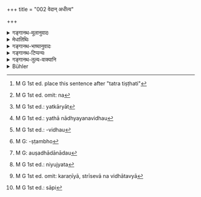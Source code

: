 +++
title = "002 वेदान् अधीत्य"

+++

<details><summary>गङ्गानथ-मूलानुवादः</summary>

Having learnt, in due course, three Vedas, or two Vedas, or one Veda, he should enter upon the state of the householder, having never deviated from the vows of studentship.—(2).
</details>

<details><summary>मेधातिथिः</summary>

त्रैवेदिकम् अध्ययनम् उक्तम् । एकद्विवेदाध्ययनम् अप्राप्तं विकल्प्यते । वेदशब्दः शाखावचनो व्याख्यातः । तिस्रः शाखा अधीयीत द्वे एकां वैकैकस्माद् वेदान् न त्व् एकस्माद् एव । त्रयी त्रिविद्येति पठ्यते । 

- **अधीत्य** गृहीत्वा **वेदम्** उक्तया व्रतचर्यया । **गृहस्थाश्रमम् आवसेत्** । गृहस्थाश्रमस्य स्वरूपं वक्ष्यति "उद्वहेत द्विजो भार्याम्" (म्ध् ३.४) इत्यादि । **आवसेद्** अनुतिष्ठेत् । अनेकार्था धातवः । आङ् मर्यादायां वर्तते[^२२] । कृतदारपरिग्रहो रूढ्या गृहस्थ उच्यते । गृहशब्दो दारवचनस् तत्र तिष्ठति । तस्य यो विहितः पदार्थसमूहो विधिनिषेधात्मकः स आश्रमशब्देनोच्यते । यथोपनीतस्य ब्रह्मचर्याश्रम आ समावर्तनात्, कृतविवाहस्य गार्हस्थ्यम् इति । 


[^२२]:
     M G 1st ed. place this sentence after "tatra tiṣṭhati"

- अविप्लुतम् अखण्डितं ब्रह्मचर्यं स्त्रीसंप्रयोगनिवृत्तिर् यस्य स एवम् उच्यते । वाक्यभेदश् चात्र द्रष्टव्यः । आख्यातव्यवहारेण- **आविप्लुतब्रह्मचर्यो** भवेद् **गृहस्थाश्रमं** च प्रतिपद्यते । एकवाक्यतायां कदाचन विप्लवे गार्हस्थ्याधिकार एव हीयेत । अद्य पुनः पुरुषार्थतया विधानेन तदतिक्रमे प्रायश्चित्तेन युज्यते, न त्व् अधिकारी न[^२३] भवति ।


[^२३]:
     M G 1st ed. omit: na

- अधीत्यावसेद् इति च पौर्वापर्यमात्रं विवक्षितम्, नाध्ययनसमनन्तरभाविता विवाहस्य ल्यप्कार्यात्[^२४] पौर्वापर्यविधानाद् आनन्तर्यं न शब्दार्थः । अतश् च स्वाध्यायाध्ययनविवाहयोर् अन्तराले व्याकरणादिशास्त्रश्रवणं वेदार्थज्ञानार्थं लभ्यते । विद्वान् एव हि गार्हस्थ्ये ऽधिक्रियते, न यथाध्ययनविधौ[^२५] मूर्खः । यद्य् अपि बाल्यावस्थायां तिर्यक्समानधर्मा स्वम् अधिकारं प्रतिपत्तुम् असमर्थस् तथापि पित्राचार्येण वानुष्ठाप्यते । वस्तुतस् तयोर् एवाधिकारः । अपत्यानुशासने पितुर् अधिकारो ऽपत्योत्पत्तिविधेस्[^२६] तावताभिनिर्वर्त्यत्वात् । अनुशासनं च विधिनिषेधाधिकारद्वयप्रतिपादनम् । तत्र यत् प्रतिपाद्य्मानो ऽपि नावबुध्यते, तद् अन्ध इव हस्तग्राहिकया कार्यते । यथाग्निसंस्पर्शकूपादिपाताद् गाढहस्तावष्टम्भादिना[^२७] धार्यते, एवम् अदृष्टाद् अपि मद्यपानादेः । यथा वानिच्छन्न् औषधापानादौ[^२८] प्रवर्तते एवं शास्त्रीयेष्व् अपि पदार्थेषु । यदा त्व् ईषद्व्युत्पन्नस् तदैवं नियुज्येत[^२९] "इदम् इदं कर्तुम् अर्हसि" इति । एवं सत्य् अधीतवेदो माणवकः पित्राचार्येणैवैवं प्रतिबोध्यितव्यो "गृहीतवान् असि वेदं त्वम् इदानीं तदर्थजिज्ञासायाम् अधिक्रियसे ततस् तदङ्गानि श्रोतुम् अरहसि" इति । एतावता पितुर् अपत्योत्पादनाधिकारनिवृत्तिः । तद् उक्तं "कियता पुनर् उत्पादितो भवति यावता स्वयम् अधिगतकृत्यो भवति" इति । 


[^२९]:
     M G 1st ed.: niyujyata


[^२८]:
     M G: auṣadhādānādau


[^२७]:
     M G: -ṣṭambho


[^२६]:
     M G 1st ed.: -vidhau


[^२५]:
     M G 1st ed.: yathā nādhyayanavidhau


[^२४]:
     M G 1st ed.: yatkāryāt

- अतः स्थितम् एतत्- नाधीत्यैव विवाहो यावद् वेदार्थो नाधिगतः । एवं च पदयोजना कर्तव्या । **अधीत्य** अध्ययने निवृत्ते ऽप्य् **अविप्लुतब्रह्मचर्यः** स्यात् । प्राप्तायां च निवृत्तौ पुनर्वचनं नियमान्तराणां मधुमांसवर्जनादीनां निवृत्तिपरम् । तेन यावद् अध्ययनं तावत् सर्वे नियमा अनुष्ठातव्याः । समाप्ते त्व् अध्ययने ऽर्थावबोध्काले स्त्रीनिवृत्तिर् एव करणीया, स्त्रीसेवा न विधातव्या[^३०] । ब्रह्मचर्यशब्दो यद्य् अपि ब्रह्मग्रहणार्थं यद्व्रतग्रहणं तत्र व्युत्पाद्यते तथापि स्त्रीनिवृत्तिपर एवास्य तत्र प्रयोग इति दर्शयिष्यामः । 


[^३०]:
     M G 1st ed. omit: karaṇīyā, strīsevā na vidhātavyā

- **यथाक्रमम्** । य एवाध्येतॄणां पाठक्रमः प्रसिद्धस् तेनैव, प्रथमं चतुःषष्टिस् ततो ब्राह्मणं पितृपितामहाद्यभिजनप्रबन्धोपक्रमं भवति । न हीदृशे ऽर्थे वक्तारो न कुलेन न शीलेन न क्रमेणेति । एतेन चैतत् प्रतिपादितं भवति- या एव पित्रादिभिः शाखाधीता सा[^३१] न त्याज्येति ॥ ३.२ ॥


[^३१]:
     M G 1st ed.: sāpi
</details>

<details><summary>गङ्गानथ-भाष्यानुवादः</summary>

The ‘learning of Three Vedas’ has been mentioned (in the preceding
verse); the learning of ‘two’ and ‘one’ Veda, not having been mentioned
anywhere, are here put forward us alternatives. The term ‘*veda*’ in
this connection has been explained as standing for Recensional Text;
‘and what is meant is that one should learn three, or two, or one
Recension of each of the three Vedas,—and not that three or two or one
Recension of a single Veda should be learnt. Because the work to be
learnt has been called the ‘Triplicate Science.’

‘*Having learnt*’—having got up, by means of the above described course
of studentship.

‘*He should enter upon the state of the householder*’—The exact nature
of;the ‘Householder’s stage’ is going to be described later on (Verse 4,
below).—‘*Enter*,’ *i.e*., live; verbal roots having several meanings.
The prefix ‘ā’ denotes limit.

One who has taken a wife to himself is called ‘householder,’ which term
is used in its conventional, not etymological, sense; The term ‘house’
standing for *wife*; and he who *takes his stand upon that house* is
called ‘Householder.’

The term ‘*āśrama*,’ ‘*state*,’ stands for all those duties, positive
and negative, that have been prescribed (for the married man). Just as
for the ‘initiated boy,’ there is ‘state of studentship’ till the Final
Return from the Preceptor’s house, so for one who has married, it is the
‘state of the Householder,’

‘*Nor deviated from the votes of studentship*,’—*i.e*., he who has not
broken the vows of not having intercourse with women. This epithet has
to be regarded as a distinct sentence, in accordance with the usage of
stories; the sense being that (*a*) ‘the boy should not deviate from the
vows of studentship’ and (*b*) ‘he should enter upon the state of the
Householder.’ If the whole were taken as a single sentence, then, as a
result of this, one who has deviated from the vows would never be
entitled at all to enter upon the Householder’s state. If, however, we
take the epithet as an independent injunction pat forth for the man’s
benefit (and not as a necessary condition for entering upon
Householdership), then deviation from it makes the man liable to the
penalty of expiation, but it does not make him unfit to enter upon
Householdership.

By the words, ‘*having learnt, he should enter*,’ all that is meant is
that the two acts should come in this order,—entrance upon
Householdership following the ‘learning;’ and it is not meant that
marriage should come immediately after study. Because where the words
signify mere sequence, immediate sequence is not always meant. Hence
daring the time intervening between ‘Vedic Study’ and ‘marriage,’ it
becomes possible for the boy to carry on the study of Grammar and. other
Sciences, which help in the understanding of the meaning of Vedic texts.
In fact, it is only the learned man that is entitled to Householdership;
and it is not like the ‘Vedic Study,’ to which the entirely ignorant boy
is entitled. Though during boyhood, the boy is like a lower animal,
incapable of understanding what he is entitled to, yet he is made to act
either by his Father or by his Preceptor. In fact, the act of ‘Vedic
Study’ by the boy falls within the Father’s province; the
proper-teaching of the child being the Father’s duty; and the reason for
this lies in the fact that it is only when the child has been properly
taught that the Father is regarded as having duly fulfilled the
injunction of ‘begetting a child.’ ‘Teaching’ of the child, again,
consists in explaining to him what he should do and what he should not
do. And, if the Boy fails to understand his duties when these are
explained to him, he is led by the hand, like the blind man, and made to
fulfil them; just as he is caught firmly by the hand and saved from
falling into the fire or into the well, in the same manner, he is also
saved from drinking and other evils leading to imperceptible effects.
Or, again, just as a boy is made, against his wish, to drink a wholesome
medicine, so in the same manner, he is also made to do acts prescribed
in the scriptures. After he has become capable of understanding things a
little, he is directed by means of such words ‘you should do such and
such an act.’ Such being the case, when the Boy has learnt the Veda, he
should be instructed by his Father or Preceptor in such words as—‘You
have learnt the Veda, now you are fit for carrying on an investigation
into what is contained in it,—hence you should now hear lectures on the
subsidiary sciences.’ It is only when this advice has been given that
the father is regarded as having fulfilled the duty of ‘begetting a
child’; as it has been declared—‘the child is begotten only when he
comes to understand his own duties.’

From all this it becomes established that one should not marry
immediately after learning the Veda, until he has learnt what is
contained in the Veda; and the words of the text have to be construed
thus—‘Having learnt—*i.e*., after learning has been finished—one should
continue to be firm in the vows of studentship (*i.e*., ‘of
continence’). The cessation of continence having become permissible
(after the Veda has been learnt), its maintenance is reiterated with a
view to indicate that the other vows and restraints—such as the
avoidance of honey, meat and the rest—may be withdrawn. The conclusion
thus comes to be that, so long as the Veda is being learnt, the Boy
should keep all his vows of studentship,—but when the learning of the
Veda has been completed, and he continues his studies further for under
standing what is contained in the Veda, he should abstain only from
intercourse with women.

Though the term ‘*brahmacharya*,’ ‘*vows of studentship*,’ is ordinarily
explained as standing for those observances and restraints that are kept
up for the proper learning of the Veda,—yet in the present context it
has been used in the sense of ‘avoiding intercourse with women,’—as we
shall show later on.

‘*In due course*,’—*i.e*., according to that order of reading which is
well known among students; *i.e*. first of all one should read the
sixty-four sections of the Saṃhitā (of the Ṛgveda), then the Brāhmaṇa,
and so forth, in the same order of sequence in which they may have been
studied by his forefathers. In matters like this, no one can rightly say
that ‘one should not follow either family traditions, or the dictates of
morality, or orderly sequence.’ The meaning of all this is that ‘one
should not abandon that Recensional Text which may have been learnt by
his father and other ancestors.’—(2)
</details>

<details><summary>गङ्गानथ-टिप्पन्यः</summary>

*Medhātithi* (p. 189, 1. 14)—‘*Vedaśabdaḥ śākhāvacano
vyākhyātaḥ*’—Hopkins calls this ‘a later view’ and refers to Āpastamba
2. 6.5.

The first quarter of this verse is quoted in *Mitākṣarā* (on p. 24, l.
36), in amplification of Yājñavalkya’s statement that ‘Studentship is to
extend over twelve years’, and the meaning is deduced that twelve years
should be devoted to the study of each Veda.

This verse is quoted in *Madanapārijāta* (p. 131);—and in
*Vīramitrodaya* (Saṃskāra, p. 505), where the note is added that—‘If one
intends to perform the *Jyotiṣṭoma* and such other sacrifices, which can
be performed only with the help of the three Vedas, one has to learn all
the three Vedas, the Ṛk, Yajuṣ and Sāman;—if he is going to perform the
*Prākṣaumika* and the *Haviryajñas*, he has to learn only, two, the Ṛk
and the Yajuṣ;—while if he intends to perform only the *Pākayajñas*, he
should learn only his own hereditary rescensional Vedic text; in the
case of the other Vedas also, he should confine himself to only those
rescensions which may have been studied by his forefathers, and not any
one at random.

The verse is also quoted in *Smṛtitattva* (II, p. 587) in support of the
view that every Brāhmaṇa is entitled to the study of various Vedic
rescensional texts;—in *Hemādri* (Dāna, p. 680); in *Saṃskāraratnamālā*
(p. 568);—and in *Nṛsiṃhaprasāda* (Saṃskāra, p. 49a).
</details>

<details><summary>गङ्गानथ-तुल्य-वाक्यानि</summary>

*Yājñavalkya* (3. 52).—‘Having unfailingly maintained his studentship,
he shall marry a girl endowed with good qualities.’
</details>

<details><summary>Bühler</summary>

002	(A student) who has studied in due order the three Vedas, or two, or even one only, without breaking the (rules of) studentship, shall enter the order of householders.
</details>

